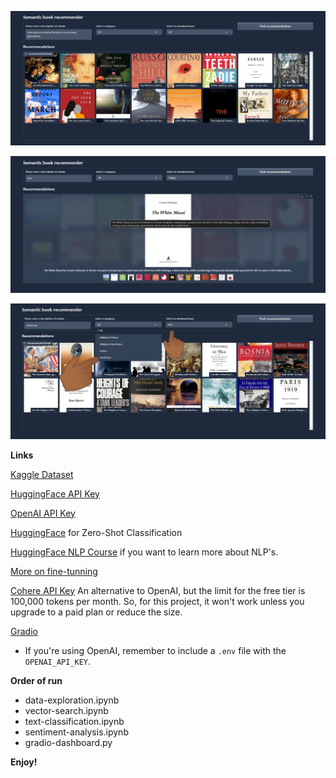 ![alt text](image-1.png)

![alt text](image-2.png)

![alt text](<image-3.jpg>)



**Links** 

[Kaggle Dataset](https://www.kaggle.com/datasets/dylanjcastillo/7k-books-with-metadata)

[HuggingFace API Key](https://huggingface.co/settings/tokens)

[OpenAI API Key](https://platform.openai.com/settings/organization/billing/overview)

[HuggingFace](https://huggingface.co/facebook/bart-large-mnli) for Zero-Shot Classification

[HuggingFace NLP Course](https://huggingface.co/learn/nlp-course/chapter1/1) if you want to learn more about NLP's.

[More on fine-tunning](https://huggingface.co/learn/nlp-course/en/chapter3/1?fw=pt)

[Cohere API Key](https://dashboard.cohere.com/api-keys) An alternative to OpenAI, but the limit for the free tier is 100,000 tokens per month. So, for this project, it won't work unless you upgrade to a paid plan or reduce the size.

[Gradio](https://www.gradio.app/guides/quickstart)


-   If you're using OpenAI, remember to include a `.env` file with the `OPENAI_API_KEY`.


**Order of run**
-   data-exploration.ipynb
-   vector-search.ipynb
-   text-classification.ipynb
-   sentiment-analysis.ipynb
-   gradio-dashboard.py


**Enjoy!**